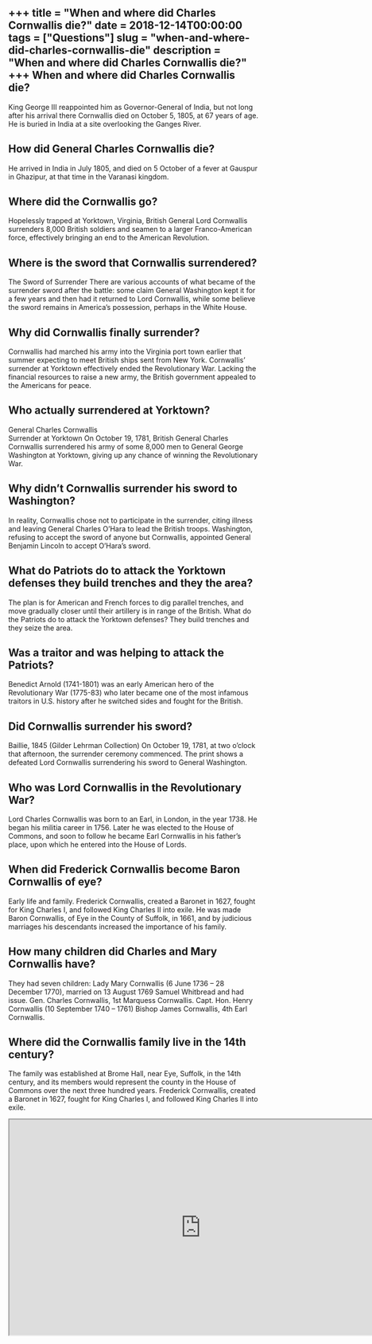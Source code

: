 +++
title = "When and where did Charles Cornwallis die?"
date = 2018-12-14T00:00:00
tags = ["Questions"]
slug = "when-and-where-did-charles-cornwallis-die"
description = "When and where did Charles Cornwallis die?"
+++
When and where did Charles Cornwallis die?
------------------------------------------

King George III reappointed him as Governor-General of India, but not long after his arrival there Cornwallis died on October 5, 1805, at 67 years of age. He is buried in India at a site overlooking the Ganges River.

How did General Charles Cornwallis die?
---------------------------------------

He arrived in India in July 1805, and died on 5 October of a fever at Gauspur in Ghazipur, at that time in the Varanasi kingdom.

Where did the Cornwallis go?
----------------------------

Hopelessly trapped at Yorktown, Virginia, British General Lord Cornwallis surrenders 8,000 British soldiers and seamen to a larger Franco-American force, effectively bringing an end to the American Revolution.

Where is the sword that Cornwallis surrendered?
-----------------------------------------------

The Sword of Surrender There are various accounts of what became of the surrender sword after the battle: some claim General Washington kept it for a few years and then had it returned to Lord Cornwallis, while some believe the sword remains in America’s possession, perhaps in the White House.

Why did Cornwallis finally surrender?
-------------------------------------

Cornwallis had marched his army into the Virginia port town earlier that summer expecting to meet British ships sent from New York. Cornwallis’ surrender at Yorktown effectively ended the Revolutionary War. Lacking the financial resources to raise a new army, the British government appealed to the Americans for peace.

Who actually surrendered at Yorktown?
-------------------------------------

General Charles Cornwallis  
Surrender at Yorktown On October 19, 1781, British General Charles Cornwallis surrendered his army of some 8,000 men to General George Washington at Yorktown, giving up any chance of winning the Revolutionary War.

Why didn’t Cornwallis surrender his sword to Washington?
--------------------------------------------------------

In reality, Cornwallis chose not to participate in the surrender, citing illness and leaving General Charles O’Hara to lead the British troops. Washington, refusing to accept the sword of anyone but Cornwallis, appointed General Benjamin Lincoln to accept O’Hara’s sword.

What do Patriots do to attack the Yorktown defenses they build trenches and they the area?
------------------------------------------------------------------------------------------

The plan is for American and French forces to dig parallel trenches, and move gradually closer until their artillery is in range of the British. What do the Patriots do to attack the Yorktown defenses? They build trenches and they seize the area.

Was a traitor and was helping to attack the Patriots?
-----------------------------------------------------

Benedict Arnold (1741-1801) was an early American hero of the Revolutionary War (1775-83) who later became one of the most infamous traitors in U.S. history after he switched sides and fought for the British.

Did Cornwallis surrender his sword?
-----------------------------------

Baillie, 1845 (Gilder Lehrman Collection) On October 19, 1781, at two o’clock that afternoon, the surrender ceremony commenced. The print shows a defeated Lord Cornwallis surrendering his sword to General Washington.

Who was Lord Cornwallis in the Revolutionary War?
-------------------------------------------------

Lord Charles Cornwallis was born to an Earl, in London, in the year 1738. He began his militia career in 1756. Later he was elected to the House of Commons, and soon to follow he became Earl Cornwallis in his father’s place, upon which he entered into the House of Lords.

When did Frederick Cornwallis become Baron Cornwallis of eye?
-------------------------------------------------------------

Early life and family. Frederick Cornwallis, created a Baronet in 1627, fought for King Charles I, and followed King Charles II into exile. He was made Baron Cornwallis, of Eye in the County of Suffolk, in 1661, and by judicious marriages his descendants increased the importance of his family.

How many children did Charles and Mary Cornwallis have?
-------------------------------------------------------

They had seven children: Lady Mary Cornwallis (6 June 1736 – 28 December 1770), married on 13 August 1769 Samuel Whitbread and had issue. Gen. Charles Cornwallis, 1st Marquess Cornwallis. Capt. Hon. Henry Cornwallis (10 September 1740 – 1761) Bishop James Cornwallis, 4th Earl Cornwallis.

Where did the Cornwallis family live in the 14th century?
---------------------------------------------------------

The family was established at Brome Hall, near Eye, Suffolk, in the 14th century, and its members would represent the county in the House of Commons over the next three hundred years. Frederick Cornwallis, created a Baronet in 1627, fought for King Charles I, and followed King Charles II into exile.

<iframe allow="accelerometer; autoplay; clipboard-write; encrypted-media; gyroscope; picture-in-picture" allowfullscreen="" class="__youtube_prefs__  epyt-is-override  no-lazyload" data-no-lazy="1" data-origheight="433" data-origwidth="770" data-skipgform_ajax_framebjll="" height="433" id="_ytid_50882" loading="lazy" src="https://www.youtube.com/embed/SrdGzYQ7pCg?enablejsapi=1&autoplay=0&cc_load_policy=0&cc_lang_pref=&iv_load_policy=1&loop=0&modestbranding=0&rel=1&fs=1&playsinline=0&autohide=2&theme=dark&color=red&controls=1&" title="YouTube player" width="770"></iframe>